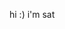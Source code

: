 <!---
- 👋 Hi, I’m @satbuilds
- 👀 I’m interested in ...
- 🌱 I’m currently learning ...
- 💞️ I’m looking to collaborate on ...
- 📫 How to reach me ...
- 😄 Pronouns: ...
- ⚡ Fun fact: ...
--->

<!---
satbuilds/satbuilds is a ✨ special ✨ repository because its `README.md` (this file) appears on your GitHub profile.
You can click the Preview link to take a look at your changes.
--->

hi :) i'm sat
